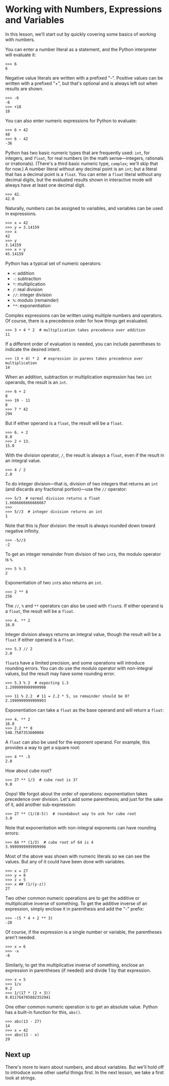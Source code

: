 # Working with Numbers, Expressions and Variables

In this lesson, we'll start out by quickly covering some basics of working with numbers.

You can enter a number literal as a statement, and the Python interpreter will evaluate it:

```foo
>>> 6
6
```

Negative value literals are written with a prefixed "-". Positive values can be written with a prefixed "+", but that's optional and is always left out when results are shown.

```foo
>>> -6
-6
>>> +18
18
```

You can also enter numeric expressions for Python to evaluate:

```foo
>>> 6 + 42
48
>>> 6 - 42
-36
```

Python has two basic numeric types that are frequently used: ```int```, for integers, and ```float```, for real numbers (in the math sense—integers, rationals or irrationals). (There's a third basic numeric type, ```complex```; we'll skip that for now.) A number literal without any decimal point is an ```int```; but a literal that has a decimal point is a ```float```. You can enter a ```float``` literal without any decimal digits, but the evaluated results shown in interactive mode will always have at least one decimal digit.

```foo
>>> 42.
42.0
```

Naturally, numbers can be assigned to variables, and variables can be used in expressions.

```foo
>>> x = 42
>>> y = 3.14159
>>> x
42
>>> y
3.14159
>>> x + y
45.14159
```

Python has a typical set of numeric operators:

* ```+```: addition
* ```-```: subtraction
* ```*```: multiplication
* ```/```: real division
* ```//```: integer division
* ```%```: modulo (remainder)
* ```**```: exponentiation

Complex expressions can be written using multiple numbers and operators. Of course, there is a precedence order for how things get evaluated.

```foo
>>> 3 + 4 * 2  # multiplication takes precedence over addition
11
```

If a different order of evaluation is needed, you can include parentheses to indicate the desired intent.

```foo
>>> (3 + 4) * 2  # expression in parens takes precedence over multiplication
14
```

When an addition, subtraction or multiplication expression has two ```int``` operands, the result is an ```int```.

```foo
>>> 6 + 2
8
>>> 19 - 11
8
>>> 7 * 42
294
```

But if either operand is a ```float```, the result will be a ```float```.

```foo
>>> 6. + 2
8.0
>>> 2 + 13.
15.0
```

With the division operator, ```/```, the result is always a ```float```, even if the result in an integral value.

```foo
>>> 4 / 2
2.0
```

To do integer division—that is, division of two integers that returns an ```int``` (and discards any fractional portion)—use the ```//``` operator:

```foo
>>> 5/3  # normal division returns a float
1.6666666666666667
>>>
>>> 5//3  # integer division returns an int
1
```

Note that this is _floor_ division: the result is always rounded down toward negative infinity.

```foo
>>> -5//3
-2
```

To get an integer remainder from division of two ```int```s, the modulo operator is ```%```.

```foo
>>> 5 % 3
2
```

Exponentiation of two ```int```s also returns an ```int```.

```foo
>>> 2 ** 8
256
```

The ```//```, ```%``` and ```**``` operators can also be used with ```float```s. If either operand is a ```float```, the result will be a ```float```.

```foo
>>> 4. ** 2
16.0
```

Integer division always returns an integral value, though the result will be a ```float``` if either operand is a ```float```.

```foo
>>> 5.3 // 2
2.0
```

```float```s have a limited precision, and some operations will introduce rounding errors. You can do use the modulo operator with non-integral values, but the result may have some rounding error.

```foo
>>> 5.3 % 2  # expecting 1.3
1.2999999999999998
```

```foo
>>> 11 % 2.2  # 11 = 2.2 * 5, so remainder should be 0?
2.1999999999999993
```

Exponentiation can take a ```float``` as the base operand and will return a ```float```:

```foo
>>> 4. ** 2
16.0
>>> 2.2 ** 8
548.7587353600004
```

A ```float``` can also be used for the exponent operand. For example, this provides a way to get a square root:

```foo
>>> 4 ** .5
2.0
```

How about cube root?

```foo
>>> 27 ** 1/3  # cube root is 3?
9.0
```

Oops! We forgot about the order of operations: exponentiation takes precedence over division. Let's add some parenthesis; and just for the sake of it, add another sub-expression:

```foo
>>> 27 ** (1/(8-5))  # roundabout way to ask for cube root
3.0
```

Note that exponentiation with non-integral exponents can have rounding errors:

```foo
>>> 64 ** (1/3)  # cube root of 64 is 4
3.9999999999999996
```

Most of the above was shown with numeric literals so we can see the values. But any of it could have been done with variables.

```foo
>>> x = 27
>>> y = 8
>>> z = 5
>>> x ## (1/(y-z))
27
```

Two other common numeric operations are to get the additive or multiplicative inverse of something. To get the additive inverse of an expression, simply enclose it in parenthesis and add the "-" prefix:

```foo
>>> -(5 * 4 + 2 ** 3)
-28
```

Of course, if the expression is a single number or variable, the parentheses aren't needed.

```foo
>>> x = 6
>>> -x
-6
```

Similarly, to get the multiplicative inverse of something, enclose an expression in parentheses (if needed) and divide 1 by that expression.

```foo
>>> x = 5
>>> 1/x
0.2
>>> 1/(17 * (2 + 3))
0.011764705882352941
```

One other common numeric operation is to get an absolute value. Python has a built-in function for this, ```abs()```.

```foo
>>> abs(13 - 27)
14
>>> x = 42
>>> abs(13 - x)
29
```

## Next up

There's more to learn about numbers, and about variables. But we'll hold off to introduce some other useful things first. In the next lesson, we take a first look at strings.

